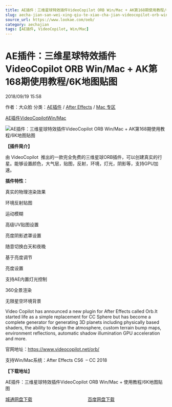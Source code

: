 ```yaml
---
title: AE插件：三维星球特效插件VideoCopilot ORB Win/Mac + AK第168期使用教程/6K地图贴图
slug: aecha-jian-san-wei-xing-qiu-te-xiao-cha-jian-videocopilot-orb-win-mac-akdi-168qi-shi-yong-jiao-cheng-6kdi-tu-tie-tu
source_url: https://www.lookae.com/oeb/
category: aechajian
tags: [AE插件, VideoCopilot, Win/Mac]
---
```

# AE插件：三维星球特效插件VideoCopilot ORB Win/Mac + AK第168期使用教程/6K地图贴图

2018/09/19 15:58

作者：大众脸
分类：[AE插件](https://www.lookae.com/after-effects/aechajian/) / [After Effects](https://www.lookae.com/after-effects/) / [Mac 专区](https://www.lookae.com/mac-osx/)

[AE插件](https://www.lookae.com/tag/ae%e6%8f%92%e4%bb%b6/)[VideoCopilot](https://www.lookae.com/tag/videocopilot/)[Win/Mac](https://www.lookae.com/tag/winmac/)

![AE插件：三维星球特效插件VideoCopilot ORB Win/Mac + AK第168期使用教程/6K地图贴图](https://www.lookae.com/wp-content/uploads/2018/09/orb.jpg "AE插件：三维星球特效插件VideoCopilot ORB Win/Mac + AK第168期使用教程/6K地图贴图-LookAE.com")

**【插件简介】**

由 VideoCopilot  推出的一款完全免费的三维星球ORB插件，可以创建真实的行星。能够设置颜色，大气层，贴图，反射，环境，灯光，阴影等，支持GPU加速。

**插件特性：**

真实的物理渲染效果

环境反射贴图

运动模糊

高级UV贴图设置

亮度阴影遮罩设置

随意切换白天和夜晚

基于亮度调节

亮度设置

支持AE内置灯光控制

360全景渲染

无限星空环境背景

Video Copilot has announced a new plugin for After Effects called Orb.It started life as a simple replacement for CC Sphere but has become a complete generator for generating 3D planets including physically based shaders, the ability to design the atmosphere, custom terrain bump maps, environment reflections, automatic shadow illumination GPU acceleration and more.

官网地址：https://www.videocopilot.net/orb/

支持Win/Mac系统：After Effects CS6  – CC 2018

**【下载地址】**

AE插件：三维星球特效插件VideoCopilot ORB Win/Mac + 使用教程/6K地图贴图

[城通网盘下载](https://lookae.ctfile.com/fs/680462-310901896)                                            [百度网盘下载](https://pan.baidu.com/s/1qX0-9VELZICWXrnsgqOK8Q)
